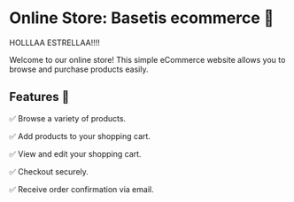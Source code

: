 # Online Store: Basetis ecommerce 🛒

HOLLLAA ESTRELLAA!!!!

Welcome to our online store! This simple eCommerce website allows you to browse and
purchase products easily.

## Features :rocket:
:white_check_mark: Browse a variety of products.

:white_check_mark: Add products to your shopping cart.

:white_check_mark: View and edit your shopping cart.

:white_check_mark: Checkout securely.

:white_check_mark: Receive order confirmation via email.

##
